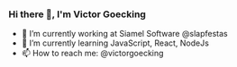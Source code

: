 ### Hi there 👋, I'm Victor Goecking

- 🔭 I’m currently working at Siamel Software @slapfestas
- 🌱 I’m currently learning JavaScript, React, NodeJs
- 📫 How to reach me: @victorgoecking
